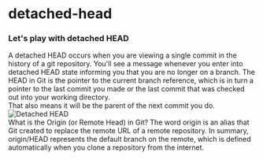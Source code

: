 # detached-head
### Let's play with detached HEAD <br/>

A detached HEAD occurs when you are viewing a single commit in the history of a git repository. You'll see a message 
whenever you enter into detached HEAD state informing you that you are no longer on a branch.
The HEAD in Git is the pointer to the current branch reference, which is in turn a pointer to the last commit you made or the last commit that was checked out into your working directory.<br/>
That also means it will be the parent of the next commit you do.<br/>
![Detached HEAD](https://user-images.githubusercontent.com/65743503/155851349-2b63c763-7744-43bf-9e8a-51b7232e50da.jpeg)<br/>
What is the Origin (or Remote Head) in Git? The word origin is an alias that Git created to replace the remote URL of a remote repository. In summary, origin/HEAD represents the default branch on the remote, which is defined automatically when you clone a repository from the internet.

